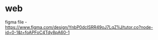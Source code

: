 # web

figma file - https://www.figma.com/design/YnbP0dcISRR49oJ7LqZ1iJ/tutor.co?node-id=0-1&t=foAPFoC4Tdy8pA60-1

